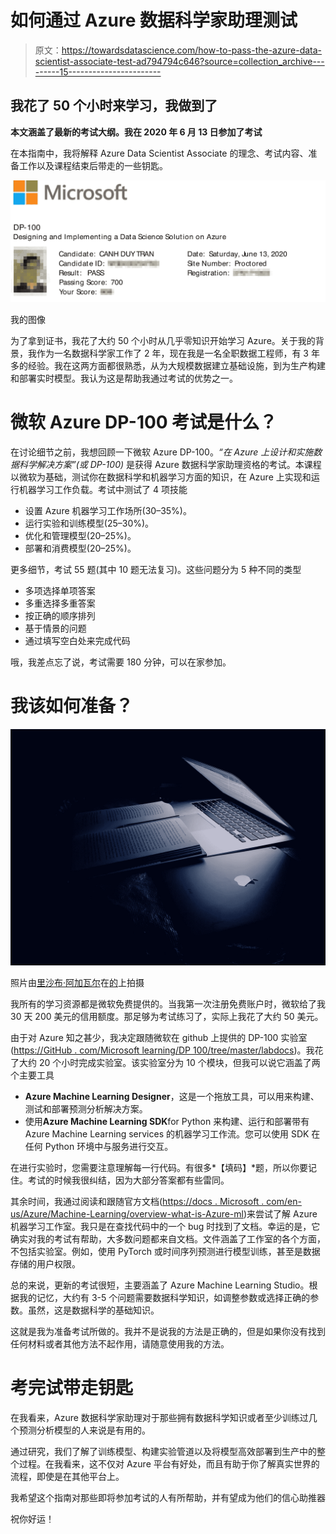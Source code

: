 # 如何通过 Azure 数据科学家助理测试

> 原文：<https://towardsdatascience.com/how-to-pass-the-azure-data-scientist-associate-test-ad794794c646?source=collection_archive---------15----------------------->

## 我花了 50 个小时来学习，我做到了

**本文涵盖了最新的考试大纲。我在 2020 年 6 月 13 日参加了考试**

在本指南中，我将解释 Azure Data Scientist Associate 的理念、考试内容、准备工作以及课程结束后带走的一些钥匙。

![](img/d5472f1a1564dd705809be573baa2674.png)

我的图像

为了拿到证书，我花了大约 50 个小时从几乎零知识开始学习 Azure。关于我的背景，我作为一名数据科学家工作了 2 年，现在我是一名全职数据工程师，有 3 年多的经验。我在这两方面都很熟悉，从为大规模数据建立基础设施，到为生产构建和部署实时模型。我认为这是帮助我通过考试的优势之一。

# 微软 Azure DP-100 考试是什么？

在讨论细节之前，我想回顾一下微软 Azure DP-100。*“在 Azure 上设计和实施数据科学解决方案”(或 DP-100)* 是获得 Azure 数据科学家助理资格的考试。本课程以微软为基础，测试你在数据科学和机器学习方面的知识，在 Azure 上实现和运行机器学习工作负载。考试中测试了 4 项技能

*   设置 Azure 机器学习工作场所(30–35%)。
*   运行实验和训练模型(25–30%)。
*   优化和管理模型(20–25%)。
*   部署和消费模型(20–25%)。

更多细节，考试 55 题(其中 10 题无法复习)。这些问题分为 5 种不同的类型

*   多项选择单项答案
*   多重选择多重答案
*   按正确的顺序排列
*   基于情景的问题
*   通过填写空白处来完成代码

哦，我差点忘了说，考试需要 180 分钟，可以在家参加。

# 我该如何准备？

![](img/47ad5aebc912ac182fb345fddda60a61.png)

照片由[里沙布·阿加瓦尔](https://unsplash.com/@rishu556)在[的](https://unsplash.com/)上拍摄

我所有的学习资源都是微软免费提供的。当我第一次注册免费账户时，微软给了我 30 天 200 美元的信用额度。那足够为考试练习了，实际上我花了大约 50 美元。

由于对 Azure 知之甚少，我决定跟随微软在 github 上提供的 DP-100 实验室([https://GitHub . com/Microsoft learning/DP 100/tree/master/labdocs](https://github.com/MicrosoftLearning/DP100/tree/master/labdocs))。我花了大约 20 个小时完成实验室。该实验室分为 10 个模块，但我可以说它涵盖了两个主要工具

*   **Azure Machine Learning Designer**，这是一个拖放工具，可以用来构建、测试和部署预测分析解决方案。
*   使用**Azure Machine Learning SDK**for Python 来构建、运行和部署带有 Azure Machine Learning services 的机器学习工作流。您可以使用 SDK 在任何 Python 环境中与服务进行交互。

在进行实验时，您需要注意理解每一行代码。有很多*【填码】*题，所以你要记住。考试的时候我很纠结，因为大部分答案都有些雷同。

其余时间，我通过阅读和跟随官方文档([https://docs . Microsoft . com/en-us/Azure/Machine-Learning/overview-what-is-Azure-ml](https://docs.microsoft.com/en-us/azure/machine-learning/overview-what-is-azure-ml))来尝试了解 Azure 机器学习工作室。我只是在查找代码中的一个 bug 时找到了文档。幸运的是，它确实对我的考试有帮助，大多数问题都来自文档。文件涵盖了工作室的各个方面，不包括实验室。例如，使用 PyTorch 或时间序列预测进行模型训练，甚至是数据存储的用户权限。

总的来说，更新的考试很短，主要涵盖了 Azure Machine Learning Studio。根据我的记忆，大约有 3-5 个问题需要数据科学知识，如调整参数或选择正确的参数。虽然，这是数据科学的基础知识。

这就是我为准备考试所做的。我并不是说我的方法是正确的，但是如果你没有找到任何材料或者其他方法不起作用，请随意使用我的方法。

# 考完试带走钥匙

在我看来，Azure 数据科学家助理对于那些拥有数据科学知识或者至少训练过几个预测分析模型的人来说是有用的。

通过研究，我们了解了训练模型、构建实验管道以及将模型高效部署到生产中的整个过程。在我看来，这不仅对 Azure 平台有好处，而且有助于你了解真实世界的流程，即使是在其他平台上。

我希望这个指南对那些即将参加考试的人有所帮助，并有望成为他们的信心助推器

祝你好运！